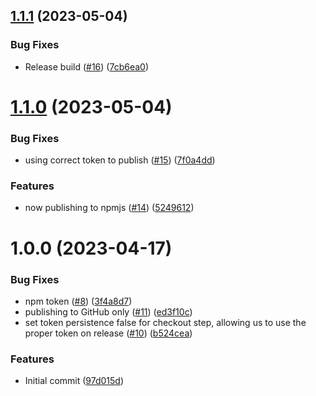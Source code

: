 ## [1.1.1](https://github.com/LEGO/pulumi-get-value/compare/v1.1.0...v1.1.1) (2023-05-04)


### Bug Fixes

* Release build ([#16](https://github.com/LEGO/pulumi-get-value/issues/16)) ([7cb6ea0](https://github.com/LEGO/pulumi-get-value/commit/7cb6ea0fb43e37a385a32cae2ce8774372c474f4))

# [1.1.0](https://github.com/LEGO/pulumi-get-value/compare/v1.0.0...v1.1.0) (2023-05-04)


### Bug Fixes

* using correct token to publish ([#15](https://github.com/LEGO/pulumi-get-value/issues/15)) ([7f0a4dd](https://github.com/LEGO/pulumi-get-value/commit/7f0a4ddf2ad5c15fba6243e0290a334ec828419a))


### Features

* now publishing to npmjs  ([#14](https://github.com/LEGO/pulumi-get-value/issues/14)) ([5249612](https://github.com/LEGO/pulumi-get-value/commit/5249612f9d54acfb2a125728e721a9b16ad41a6d))

# 1.0.0 (2023-04-17)


### Bug Fixes

* npm token ([#8](https://github.com/LEGO/pulumi-get-value/issues/8)) ([3f4a8d7](https://github.com/LEGO/pulumi-get-value/commit/3f4a8d75ed482cc1081dfb95d6109830f51c2fb3))
* publishing to GitHub only ([#11](https://github.com/LEGO/pulumi-get-value/issues/11)) ([ed3f10c](https://github.com/LEGO/pulumi-get-value/commit/ed3f10cf94dd8201f8b93ea92440a805553ce7ef))
* set token persistence false for checkout step, allowing us to use the proper token on release ([#10](https://github.com/LEGO/pulumi-get-value/issues/10)) ([b524cea](https://github.com/LEGO/pulumi-get-value/commit/b524cea8f92b70c2d10289ab7c1ccfbafd6766e1))


### Features

* Initial commit ([97d015d](https://github.com/LEGO/pulumi-get-value/commit/97d015d6448995b79f248ec3bfce0d76e9a45c9b))
